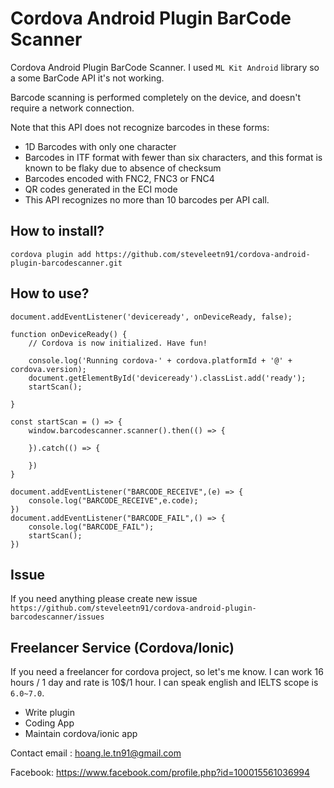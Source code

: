 # Cordova Android Plugin BarCode Scanner
Cordova Android Plugin BarCode Scanner. I used `ML Kit Android` library so a some BarCode API it's not working.

Barcode scanning is performed completely on the device, and doesn't require a network connection.

Note that this API does not recognize barcodes in these forms:

- 1D Barcodes with only one character
- Barcodes in ITF format with fewer than six characters, and this format is known to be flaky due to absence of checksum
- Barcodes encoded with FNC2, FNC3 or FNC4
- QR codes generated in the ECI mode
- This API recognizes no more than 10 barcodes per API call.

## How to install? 

    cordova plugin add https://github.com/steveleetn91/cordova-android-plugin-barcodescanner.git

## How to use? 
    
    document.addEventListener('deviceready', onDeviceReady, false);

    function onDeviceReady() {
        // Cordova is now initialized. Have fun!

        console.log('Running cordova-' + cordova.platformId + '@' + cordova.version);
        document.getElementById('deviceready').classList.add('ready');
        startScan();

    }

    const startScan = () => {
        window.barcodescanner.scanner().then(() => {
            
        }).catch(() => {

        })
    }

    document.addEventListener("BARCODE_RECEIVE",(e) => {
        console.log("BARCODE_RECEIVE",e.code);
    })
    document.addEventListener("BARCODE_FAIL",() => {
        console.log("BARCODE_FAIL");
        startScan();
    })

## Issue 

If you need anything please create new issue `https://github.com/steveleetn91/cordova-android-plugin-barcodescanner/issues`

## Freelancer Service (Cordova/Ionic)

If you need a freelancer for cordova project, so let's me know. I can work 16 hours / 1 day and rate is 10$/1 hour. I can speak english and IELTS scope is `6.0~7.0`.

 - Write plugin 
 - Coding App 
 - Maintain cordova/ionic app 

Contact email : hoang.le.tn91@gmail.com

Facebook: https://www.facebook.com/profile.php?id=100015561036994